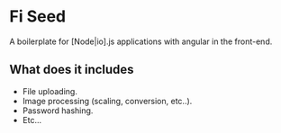 Fi Seed
=======

A boilerplate for [Node|io].js applications with angular in the front-end.

## What does it includes
* File uploading.
* Image processing (scaling, conversion, etc..).
* Password hashing.
* Etc...
